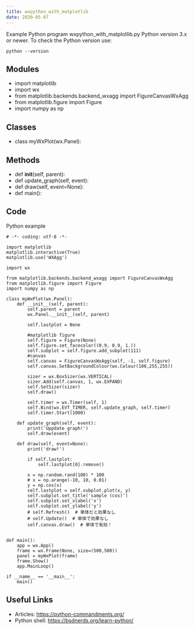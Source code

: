 ```yaml
---
title: wxpython_with_matplotlib
date: 2020-05-07
---
```

Example Python program wxpython_with_matplotlib.py
Python version 3.x or newer.
To check the Python version use:

    python --version

## Modules

* import matplotlib
* import wx
* from matplotlib.backends.backend_wxagg import FigureCanvasWxAgg
* from matplotlib.figure import Figure
* import numpy as np

## Classes

* class myWxPlot(wx.Panel):

## Methods

* def __init__(self, parent):
* def update_graph(self, event):
* def draw(self, event=None):
* def main():

## Code

Python example

    # -*- coding: utf-8 -*-
    
    import matplotlib
    matplotlib.interactive(True)
    matplotlib.use('WXAgg')
    
    import wx
    
    from matplotlib.backends.backend_wxagg import FigureCanvasWxAgg
    from matplotlib.figure import Figure
    import numpy as np
    
    class myWxPlot(wx.Panel):
        def __init__(self, parent):
            self.parent = parent
            wx.Panel.__init__(self, parent)
            
            self.lastplot = None
    
            #matplotlib figure
            self.figure = Figure(None)
            self.figure.set_facecolor((0.9, 0.9, 1.))
            self.subplot = self.figure.add_subplot(111)
            #canvas
            self.canvas = FigureCanvasWxAgg(self, -1, self.figure)
            self.canvas.SetBackgroundColour(wx.Colour(100,255,255))
    
            sizer = wx.BoxSizer(wx.VERTICAL)
            sizer.Add(self.canvas, 1, wx.EXPAND)
            self.SetSizer(sizer)
            self.draw()
            
            self.timer = wx.Timer(self, 1)
            self.Bind(wx.EVT_TIMER, self.update_graph, self.timer)
            self.timer.Start(1000)
    
        def update_graph(self, event):
            print('Uppdate graph!')
            self.draw(event)
    
        def draw(self, event=None):
            print('draw!')
            
            if self.lastplot:
                self.lastplot[0].remove()
            
            x = np.random.rand(100) * 100
            # x = np.arange(-10, 10, 0.01)
            y = np.cos(x)
            self.lastplot = self.subplot.plot(x, y)
            self.subplot.set_title('sample (cos)')
            self.subplot.set_xlabel('x')
            self.subplot.set_ylabel('y')
            # self.Refresh()  # 単体だと効果なし
            # self.Update()  # 単体で効果なし
            self.canvas.draw()  # 単体で有効！
    
    
    def main():
        app = wx.App()
        frame = wx.Frame(None, size=(500,500))
        panel = myWxPlot(frame)
        frame.Show()
        app.MainLoop()
    
    if __name__ == '__main__':
        main()

## Useful Links

- Articles: https://python-commandments.org/
- Python shell: https://bsdnerds.org/learn-python/

